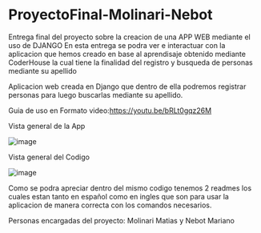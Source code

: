 # ProyectoFinal-Molinari-Nebot
Entrega final del proyecto sobre la creacion de una APP WEB mediante el uso de DJANGO
En esta entrega se podra ver e interactuar con la aplicacion que hemos creado en base al aprendisaje obtenido mediante CoderHouse la cual tiene la finalidad del registro y busqueda de personas mediante su apellido



Aplicacion web creada en Django que dentro de ella podremos registrar personas para luego buscarlas mediante su apellido.


Guia de uso en Formato video:https://youtu.be/bRLt0gqz26M


Vista general de la App

![image](https://user-images.githubusercontent.com/102113644/166987829-6e7a33c3-06bc-4d67-bc5f-08e2d85e1c01.png)


Vista general del Codigo



![image](https://user-images.githubusercontent.com/102113644/166987969-3391ce12-66c9-4b8c-a5f0-f00c7847be82.png)






Como se podra apreciar dentro del mismo codigo tenemos 2 readmes los cuales estan tanto en español como en ingles que son para usar la aplicacion de manera correcta con los comandos necesarios.

Personas encargadas del proyecto: Molinari Matias y Nebot Mariano
